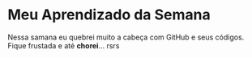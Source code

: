 # Meu Aprendizado da Semana
Nessa samana eu quebrei muito a cabeça com GitHub e seus códigos. 
Fique frustada e até **chorei**...
rsrs